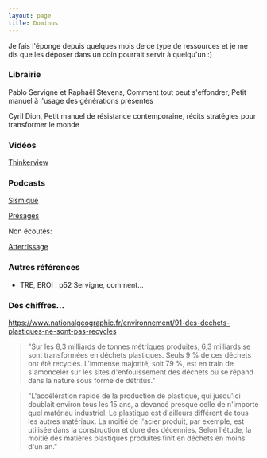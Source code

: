 ```yaml
---
layout: page
title: Dominos
---
```


Je fais l'éponge depuis quelques mois de ce type de ressources et je me dis que les déposer dans un coin pourrait servir à quelqu'un :)

### Librairie

<i class="fas fa-book"></i> Pablo Servigne et Raphaël Stevens, Comment tout peut s'effondrer, Petit manuel à l'usage des générations présentes

<i class="fas fa-book"></i> Cyril Dion, Petit manuel de résistance contemporaine, récits stratégies pour transformer le monde

 

### Vidéos

<i class="fab fa-youtube"></i>  [Thinkerview](https://www.youtube.com/channel/UCQgWpmt02UtJkyO32HGUASQ)

<i class="fab fa-youtube"></i>  []()

<i class="fab fa-youtube"></i>  []()

### Podcasts

<i class="fas fa-podcast"></i> [Sismique](https://sismique.fr/)

<i class="fas fa-podcast"></i> [Présages](https://presages.fr/)

<i class="fas fa-podcast"></i> []()

Non écoutés:

<i class="fas fa-podcast"></i> [Atterrissage](https://atterrissage.org/)


### Autres références

* TRE, EROI : p52 Servigne, comment...

### Des chiffres...

https://www.nationalgeographic.fr/environnement/91-des-dechets-plastiques-ne-sont-pas-recycles

> "Sur les 8,3 milliards de tonnes métriques produites, 6,3 milliards se sont transformées en déchets plastiques. Seuls 9 % de ces déchets ont été recyclés. L'immense majorité, soit 79 %, est en train de s'amonceler sur les sites d'enfouissement des déchets ou se répand dans la nature sous forme de détritus." 

> "L'accélération rapide de la production de plastique, qui jusqu'ici doublait environ tous les 15 ans, a devancé presque celle de n'importe quel matériau industriel. Le plastique est d'ailleurs différent de tous les autres matériaux. La moitié de l'acier produit, par exemple, est utilisée dans la construction et dure des décennies. Selon l'étude, la moitié des matières plastiques produites finit en déchets en moins d'un an." 
